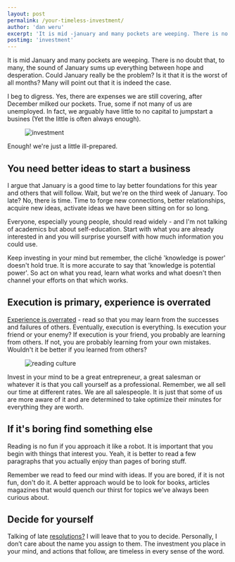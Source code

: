 ```yaml
---
layout: post
permalink: /your-timeless-investment/
author: 'dan weru'
excerpt: 'It is mid -january and many pockets are weeping. There is no doubt that, to many, the sound of January sums up everything between hope and desperation. Could January really be the problem?'
postimg: 'investment'
---
```


It is mid January and many pockets are weeping. There is no doubt that, to many, the sound of January sums up everything
between hope and desperation. Could January really be the problem? Is it that it is the worst of all months?  Many will point out that it is indeed the case.

I beg to digress. Yes, there are expenses we are still covering, after December milked our pockets.
True, some if not many of us are unemployed. In fact, we arguably have little to no capital to jumpstart a busines
(Yet the little is often always enough).
<figure><img class = '' src = '{{site.baseurl}}/assets/posts/investment.jpg' alt = 'investment'></figure>

Enough! we're just a little ill-prepared. 

## You need better ideas to start a business
I argue that January is a good time to lay better foundations for this year and others that will follow.
Wait, but we're on the third week of January. Too late? No, there is time. Time to forge new connections, better relationships,
acquire new ideas, activate ideas we have been sitting on for so long. 


Everyone, especially young people, should read widely - and I'm not talking of academics but about self-education.
Start with what you are already interested in and you will surprise yourself with how much information you could use.


Keep investing in your mind but remember, the cliché 'knowledge is power' doesn't hold true.
It is more accurate to say that 'knowledge is potential power'. So act on what you read, learn what 
works and what doesn't then channel your efforts on that which works.

## Execution is primary, experience is overrated
<a class = 'link-follow' target = '_blank' href = 'https://www.eremedia.com/ere/experience-is-overrated-arguments-for-hiring-talented-individuals-without-perfect-credentials/'>Experience is overrated</a> - read so that you may learn from the successes and failures of others. Eventually, 
execution is everything. Is execution your friend or your enemy? If execution is your friend, you probably are 
learning from others. If not, you are probably learning from your own mistakes. Wouldn't it be better if you learned from others?

<figure><img class = '' src = '{{site.baseurl}}/assets/posts/reading.jpg' alt = 'reading culture'></figure>
Invest in your mind to be a great entrepreneur, a great salesman or whatever it is that you call yourself as a professional.
Remember, we all sell our time at different rates. We are all salespeople. It is just that some of us are more aware of
it and are determined to take optimize their minutes for everything they are worth.

## If it's boring find something else
Reading is no fun if you approach it like a robot. It is important that you begin with things that interest you.
Yeah, it is better to read a few paragraphs that you actually enjoy than pages of boring stuff. 

Remember we read to feed our mind with ideas. If you are bored, if it is not fun, don't do it.
A better approach would be to look for books, articles magazines that would quench our thirst for
topics we've always been curious about.  

## Decide for yourself
Talking of late <a class = 'link-follow' target = '_blank' href = 'http://www.forbes.com/sites/viviannunez/2016/12/27/17-pieces-of-advice-that-will-turn-your-career-around-in-2017/#37df77537ba4'>resolutions?</a> I will leave that to you to decide. Personally, I don’t care about the name you assign to them.
The investment you place in your mind, and actions that follow, are timeless in every sense of the word.
